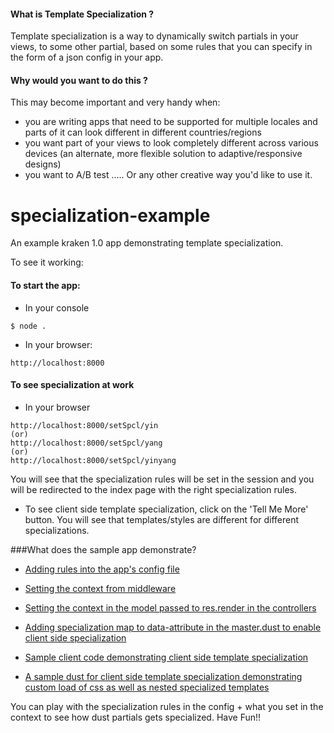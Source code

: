 #### What is Template Specialization ?
Template specialization is a way to dynamically switch partials in your views, to some other partial, based on some rules that you can specify in the form of a json config in your app.

#### Why would you want to do this ?
This may become important and very handy when:
* you are writing apps that need to be supported for multiple locales and parts of it can look different in different countries/regions
* you want part of your views to look completely different across various devices (an alternate, more flexible solution to adaptive/responsive designs)
* you want to A/B test
..... Or any other creative way you'd like to use it.

# specialization-example

An example kraken 1.0 app demonstrating template specialization.

To see it working:

#### To start the app:
* In your console
```
$ node .
```
* In your browser:
```
http://localhost:8000
```
#### To see specialization at work
* In your browser
```
http://localhost:8000/setSpcl/yin
(or)
http://localhost:8000/setSpcl/yang
(or)
http://localhost:8000/setSpcl/yinyang
```
You will see that the specialization rules will be set in the session and you will be redirected to the index page with the right specialization rules.

* To see client side template specialization, click on the 'Tell Me More' button. You will see that templates/styles are different for different specializations.

###What does the sample app demonstrate?

* [Adding rules into the app's config file](https://github.com/krakenjs/kraken-examples/blob/master/with.specialization/config/app.json#L24)

* [Setting the context from middleware](https://github.com/krakenjs/kraken-examples/blob/master/with.specialization/lib/specialization.js#L5)

* [Setting the context in the model passed to res.render in the controllers](https://github.com/krakenjs/kraken-examples/blob/master/with.specialization/controllers/index.js#L14)

* [Adding specialization map to data-attribute in the master.dust to enable client side specialization](https://github.com/krakenjs/kraken-examples/blob/master/with.specialization/public/templates/layouts/master.dust#L8)

* [Sample client code demonstrating client side template specialization](https://github.com/krakenjs/kraken-examples/blob/master/with.specialization/public/js/app.js#L19)

* [A sample dust for client side template specialization demonstrating custom load of css as well as nested specialized templates](https://github.com/krakenjs/kraken-examples/blob/master/with.specialization/public/templates/nested/yin.dust)


You can play with the specialization rules in the config + what you set in the context to see how dust partials gets specialized. Have Fun!!

